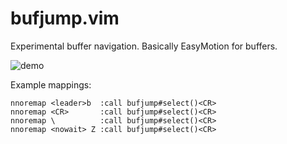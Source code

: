 # bufjump.vim

Experimental buffer navigation. Basically EasyMotion for buffers.

![demo](demo.gif)

Example mappings:

```vim
nnoremap <leader>b  :call bufjump#select()<CR>
nnoremap <CR>       :call bufjump#select()<CR>
nnoremap \          :call bufjump#select()<CR>
nnoremap <nowait> Z :call bufjump#select()<CR>
```
